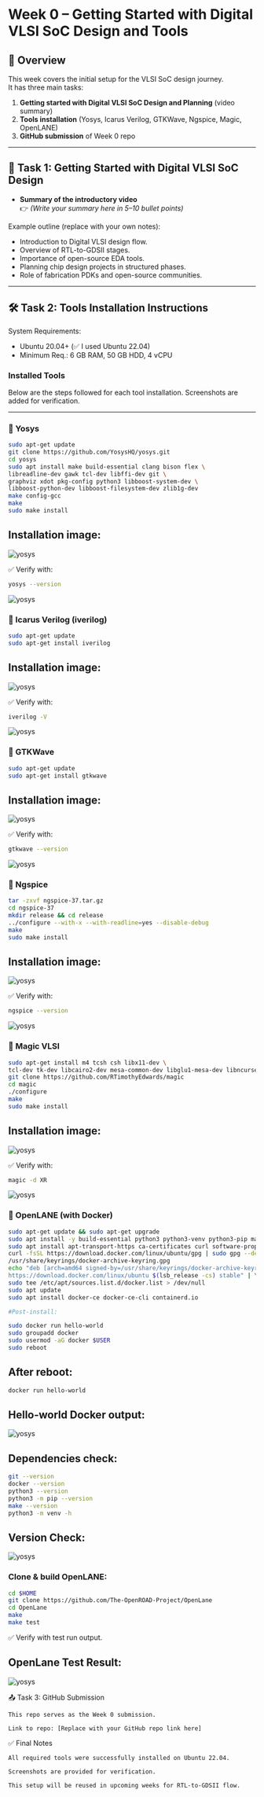 # Week 0 – Getting Started with Digital VLSI SoC Design and Tools

## 📌 Overview
This week covers the initial setup for the VLSI SoC design journey.  
It has three main tasks:
1. **Getting started with Digital VLSI SoC Design and Planning** (video summary)  
2. **Tools installation** (Yosys, Icarus Verilog, GTKWave, Ngspice, Magic, OpenLANE)  
3. **GitHub submission** of Week 0 repo  

---

## 📝 Task 1: Getting Started with Digital VLSI SoC Design
- **Summary of the introductory video**  
  👉 *(Write your summary here in 5–10 bullet points)*  

Example outline (replace with your own notes):  
- Introduction to Digital VLSI design flow.  
- Overview of RTL-to-GDSII stages.  
- Importance of open-source EDA tools.  
- Planning chip design projects in structured phases.  
- Role of fabrication PDKs and open-source communities.  

---

## 🛠️ Task 2: Tools Installation Instructions

System Requirements:  
- Ubuntu 20.04+ (✅ I used Ubuntu 22.04)  
- Minimum Req.: 6 GB RAM, 50 GB HDD, 4 vCPU

### Installed Tools
Below are the steps followed for each tool installation. Screenshots are added for verification.

---

### 🔹 Yosys
```bash
sudo apt-get update
git clone https://github.com/YosysHQ/yosys.git
cd yosys
sudo apt install make build-essential clang bison flex \
libreadline-dev gawk tcl-dev libffi-dev git \
graphviz xdot pkg-config python3 libboost-system-dev \
libboost-python-dev libboost-filesystem-dev zlib1g-dev
make config-gcc
make
sudo make install
```
## Installation image:
  ![yosys](images/01Yosys.png)

✅ Verify with:
```bash
yosys --version
```
   ![yosys](images/01Yosys_version.png)
   
### 🔹 Icarus Verilog (iverilog)
```bash
sudo apt-get update
sudo apt-get install iverilog
```
## Installation image:
  ![yosys](images/02iverilog.png)

✅ Verify with:
```bash
iverilog -V
```
  ![yosys](images/02iverilog_version.png)

### 🔹 GTKWave
```bash
sudo apt-get update
sudo apt-get install gtkwave
```
## Installation image:
  ![yosys](images/03gtkwave.png)
  
✅ Verify with:
```bash
gtkwave --version
```
  ![yosys](images/03gtkwave_version.png)

### 🔹 Ngspice
```bash
tar -zxvf ngspice-37.tar.gz
cd ngspice-37
mkdir release && cd release
../configure --with-x --with-readline=yes --disable-debug
make
sudo make install
```
## Installation image:
  ![yosys](images/04ngspice.png)
  
✅ Verify with:
```bash
ngspice --version
```
  ![yosys](images/04ngspice_version.png)

### 🔹 Magic VLSI
```bash
sudo apt-get install m4 tcsh csh libx11-dev \
tcl-dev tk-dev libcairo2-dev mesa-common-dev libglu1-mesa-dev libncurses-dev
git clone https://github.com/RTimothyEdwards/magic
cd magic
./configure
make
sudo make install
```
## Installation image:
  ![yosys](images/05magic.png)
  
✅ Verify with:
```bash
magic -d XR
```
  ![yosys](images/05magic.png)

### 🔹 OpenLANE (with Docker)
```bash
sudo apt-get update && sudo apt-get upgrade
sudo apt install -y build-essential python3 python3-venv python3-pip make git
sudo apt install apt-transport-https ca-certificates curl software-properties-common
curl -fsSL https://download.docker.com/linux/ubuntu/gpg | sudo gpg --dearmor -o \
/usr/share/keyrings/docker-archive-keyring.gpg
echo "deb [arch=amd64 signed-by=/usr/share/keyrings/docker-archive-keyring.gpg] \
https://download.docker.com/linux/ubuntu $(lsb_release -cs) stable" | \
sudo tee /etc/apt/sources.list.d/docker.list > /dev/null
sudo apt update
sudo apt install docker-ce docker-ce-cli containerd.io

#Post-install:

sudo docker run hello-world
sudo groupadd docker
sudo usermod -aG docker $USER
sudo reboot
```
## After reboot:
```bash
docker run hello-world
```
## Hello-world Docker output:
  ![yosys](images/06hello_docker.png)
  
## Dependencies check:
```bash
git --version
docker --version
python3 --version
python3 -m pip --version
make --version
python3 -m venv -h
```
## Version Check:
  ![yosys](images/Final_version_check.png)

### Clone & build OpenLANE:
```bash
cd $HOME
git clone https://github.com/The-OpenROAD-Project/OpenLane
cd OpenLane
make
make test
```
✅ Verify with test run output.
## OpenLane Test Result:
  ![yosys](images/07_openlane_make_test.png)

📤 Task 3: GitHub Submission

    This repo serves as the Week 0 submission.

    Link to repo: [Replace with your GitHub repo link here]

✅ Final Notes

    All required tools were successfully installed on Ubuntu 22.04.

    Screenshots are provided for verification.

    This setup will be reused in upcoming weeks for RTL-to-GDSII flow.

